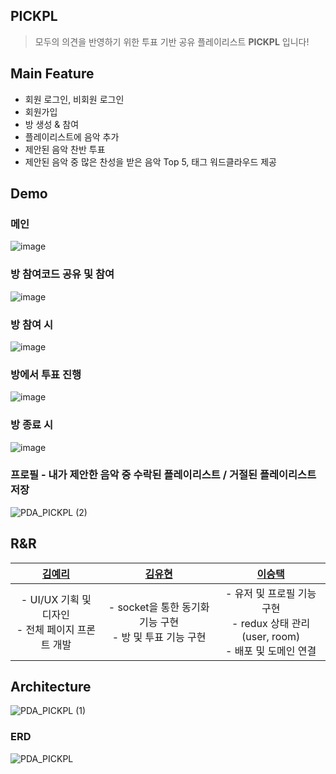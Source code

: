 PICKPL
----

> 모두의 의견을 반영하기 위한 투표 기반 공유 플레이리스트 **PICKPL** 입니다!


## Main Feature

- 회원 로그인, 비회원 로그인
- 회원가입
- 방 생성 & 참여
- 플레이리스트에 음악 추가
- 제안된 음악 찬반 투표
- 제안된 음악 중 많은 찬성을 받은 음악 Top 5, 태그 워드클라우드 제공

## Demo

### 메인  
![image](https://github.com/pick-playlist/.github/assets/37354574/c3ae01c8-944f-4f82-b47f-811f310de232)

### 방 참여코드 공유 및 참여

![image](https://github.com/pick-playlist/.github/assets/37354574/a6992ae7-450d-40a0-a65c-8718a200e614)

### 방 참여 시 
![image](https://github.com/pick-playlist/.github/assets/37354574/329d36b0-f7ae-4f18-81c9-1ed0f9ca6ca8)

### 방에서 투표 진행
![image](https://github.com/pick-playlist/.github/assets/37354574/cb98559a-cc6a-456b-a6f6-a5fb272d884a)

### 방 종료 시
![image](https://github.com/pick-playlist/.github/assets/37354574/e75867a7-5d32-4124-8f48-3511e04d9a40)


### 프로필 - 내가 제안한 음악 중 수락된 플레이리스트 / 거절된 플레이리스트 저장
![PDA_PICKPL (2)](https://github.com/pick-playlist/.github/assets/37354574/c0435c21-06a2-4914-a08f-61800eac6ae1)

## R&R

|                                    [김예리](https://github.com/rlafl7942)                                     |                                   [김유현](https://github.com/youhyeoneee)                                     |                                    [이승택](https://github.com/seungtoctoc)                                     |
| :--------------------------------------------------------------------------:  | :--------------------------------------------------------------------------: | :---------------------------------------------------------------------------: |
|                     - UI/UX 기획 및 디자인 <br/> - 전체 페이지 프론트 개발                   |                     - socket을 통한 동기화 기능 구현 <br/> - 방 및 투표 기능 구현                    |                   - 유저 및 프로필 기능 구현 <br/>  - redux 상태 관리(user, room) <br/> - 배포 및 도메인 연결      |


## Architecture

![PDA_PICKPL (1)](https://github.com/pick-playlist/.github/assets/37354574/78e000e2-0f2c-4fbd-8679-33c53ea960e1)

### ERD
![PDA_PICKPL](https://github.com/pick-playlist/.github/assets/37354574/c6186330-584d-40b5-92fc-96eb05d7587a)

